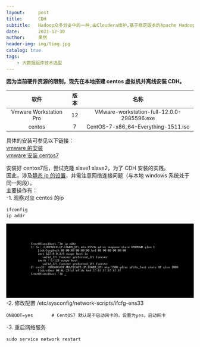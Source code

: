 ```yaml
---
layout:     post
title:      CDH
subtitle:   Hadoop众多分支中的一种,由Cloudera维护,基于稳定版本的Apache Hadoop构建
date:       2021-12-30
author:     果然
header-img: img/timg.jpg
catalog: true
tags:
    - 大数据组件技术选型
---
```


**因为当前硬件资源的限制，现先在本地搭建 centos 虚拟机并离线安装 CDH。**
  
|软件|版本| 名称 |
|:----:|:----:| :----: | 
|Vmware Workstation Pro|12|VMware-workstation-full-12.0.0-2985596.exe|  
|centos| 7 | CentOS-7-x86_64-Everything-1511.iso |

具体的安装可参见以下链接：  
[vmware 的安装](https://blog.csdn.net/hao5119266/article/details/89198275)  
[vmware 安装 centos7](https://www.cnblogs.com/saryli/p/9753935.html)  

安装好 centos7后，尝试克隆 slave1 slave2，为了 CDH 安装的实践。  
因此，涉及[静态 ip 的设置](https://www.cnblogs.com/wordblog/p/10100217.html)，并需注意网络连接问题（与本地 windows 系统处于同一网段）。  
主要操作有：  
-1. 观察对应 centos 的ip  
```
ifconfig  
ip addr
```  
![ip](img/ipcenos.jpg)  
-2. 修改配置 /etc/sysconfig/network-scripts/ifcfg-ens33  
```
ONBOOT=yes       # CentOS7 默认是不启动网卡的，设置为yes，启动网卡    
```
-3. 重启网络服务  
```
sudo service network restart
```
